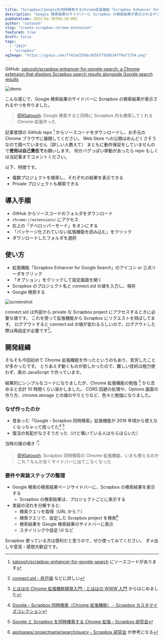 ```yaml
---
title: "ScrapboxとGoogleを同時検索するChrome拡張機能「Scrapbox Enhancer for Google Search」を作った"
description: "Google 検索結果のサイドバーに Scrapbox の検索結果が表示されるやつを作りました。"
pubDatetime: 2023-01-30T04:20:00Z
author: "satoooh"
slug: "create-scrapbox-chrome-extension"
featured: true
draft: false
tags:
  - "2023"
  - "scrapbox"
ogImage: "https://gyazo.com/ff42ad2596c9d5bf75d9b34ff0ef1754.png"
---
```


GitHub: [satoooh/scrapbox-enhancer-for-google-search: a Chrome extension that displays Scrapbox search results alongside Google search results](https://github.com/satoooh/scrapbox-enhancer-for-google-search)

![demo](https://gyazo.com/5035274c522ce54ce05fe6b29b0f5d18.gif)

こんな感じで、Google 検索結果のサイドバーに Scrapbox の検索結果が表示されるやつを作りました。

> [@9Satoooh](https://twitter.com/9Satoooh/status/1619709848136081409): Google 検索すると同時に Scrapbox 内も検索してくれる Chrome 拡張作った

記事冒頭の GitHub repo [^github-repo] からソースコードをダウンロードし、お手元の Chrome ブラウザに展開してください。
Web Store への公開はめんどくさそうなので調べていません（詳しい人教えて）
まともに動作保証をしていませんので**使用は自己責任で**お願いします。
何かバグっぽい挙動があったら repo もしくは当記事までコメントください。

以下、特徴です。

- 複数プロジェクトを検索し、それぞれの結果を表示できる
- Private プロジェクトも検索できる

## 導入手順

- GitHub からソースコードのフォルダをダウンロード
- `chrome://extensions/` にアクセス
- 右上の「デベロッパーモード」をオンにする
- 「パッケージ化されていない拡張機能を読み込む」をクリック
- ダウンロードしたフォルダを選択

## 使い方

- 拡張機能「Scrapbox Enhancer for Google Search」のアイコン or 三点リーダをクリック
- 「オプション」をクリックして設定画面を開く
- Scrapbox のプロジェクト名と connect.sid の値を入力し、保存
- Google 検索する

![screenshot](https://gyazo.com/ff42ad2596c9d5bf75d9b34ff0ef1754.png)

connect.sid は外部から private な Scrapbox project にアクセスするときに必要な値です。
これを使って拡張機能から Scrapbox にリクエストを飛ばしてます。
ログアウトすると connect.sid の値が変わるらしいので、ログアウトした際は再設定が必要です[^connect-sid]。

## 開発経緯

そもそも今回初めて Chrome 拡張機能を作ったというのもあり、苦労したことが多かったです。
とりあえず動くものが欲しかったので、難しい技術は極力使わず、素の JavaScript で作っています。

結果的にシンプルなコードになりましたが、Chrome 拡張機能の勉強 [^start-chrome-extension-study] から含めると合計 10 時間くらい溶かしました。
CORS 回避の処理や、Options 画面の作り方、chrome.storage との値のやりとりなど、色々と勉強になりました。

### なぜ作ったのか

- 昔あった「Google・Scrapbox 同時検索」拡張機能が 2019 年頃から使えなくなっちゃって困ってた[^google-scrapbox-search-extension-1] [^google-scrapbox-search-extension-2]
- 復活の気配がなさそうだった（けど嘆いている人はちらほらいた）

当時の僕の嘆き 👇

> [@9Satoooh](https://twitter.com/9Satoooh/status/1113026161318125568): Scrapbox 同時検索の Chrome 拡張機能、いまも使えるのかこれ？なんか全くサイドバーに出てこなくなった

### 要件や実装ステップの整理

- Google 検索の検索結果ページサイドバーに、Scrapbox の検索結果を表示する
  - Scrapbox の検索結果は、プロジェクトごとに表示する
- 実装の流れを分解すると:
  - 検索クエリを取得（URL から？）
  - 検索クエリで、設定した Scrapbox project を検索[^scrapbox-search-api]
  - 検索結果を Google 検索結果のサイドバーに表示
  - スタイリングや設定 UI など

Scrapbox 使っている方は便利だと思うので、ぜひ使ってみてください。
ダメ出しや意見・感想大歓迎です。

[^github-repo]: [satoooh/scrapbox-enhancer-for-google-search](https://github.com/satoooh/scrapbox-enhancer-for-google-search) にソースコードがあります
[^connect-sid]: [connect.sid - 井戸端](https://scrapbox.io/villagepump/connect.sid) などに詳しい
[^start-chrome-extension-study]: [とほほの Chrome 拡張機能開発入門 - とほほの WWW 入門](https://www.tohoho-web.com/ex/chrome_extension.html) からはじめました
[^google-scrapbox-search-extension-1]: [Google・Scrapbox 同時検索（Chrome 拡張機能） - Scrapbox カスタマイズコレクション](https://scrapbox.io/customize/Google%E3%83%BBScrapbox%E5%90%8C%E6%99%82%E6%A4%9C%E7%B4%A2%EF%BC%88Chrome%E6%8B%A1%E5%BC%B5%E6%A9%9F%E8%83%BD%EF%BC%89)
[^google-scrapbox-search-extension-2]: [Google と Scrapbox を同時検索する Chrome 拡張 - Scrapbox 研究会](https://scrapbox.io/scrapboxlab/Google%E3%81%A8Scrapbox%E3%82%92%E5%90%8C%E6%99%82%E6%A4%9C%E7%B4%A2%E3%81%99%E3%82%8BChrome%E6%8B%A1%E5%BC%B5)
[^scrapbox-search-api]: [api/pages/:projectname/search/query - Scrapbox 研究会](https://scrapbox.io/scrapboxlab/api%2Fpages%2F:projectname%2Fsearch%2Fquery) が参考になる
